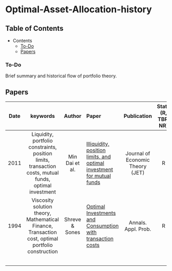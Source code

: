 # Optimal-Asset-Allocation-history


## Table of Contents


- Contents
  - [To-Do](#To-Do)
  - [Papers](#Papers)




### To-Do
Brief summary and historical flow of portfolio theory.



## Papers
     
|  Date  |       keywords        |Author                                          |Paper                                                                                                                                                                   |     Publication    | State (R, TBR, NR) |
| :-----: | :------------------: | :--------------------------------------------: | :-----------------------------------------------------------------------------------------------------------------------------------------------------------------------| :-----------------------------------------------------------: | :------------------------------------------------------------------------:|
| 2011  | Liquidity, portfolio constraints, position limits, transaction costs, mutual funds, optimal investment         | Min Dai et al.  | [Illiquidity, position limits, and optimal investment for mutual funds](http://apps.olin.wustl.edu/faculty/liuh/Papers/JET_AIP_Dai_Jin_Liu.pdf) |  Journal of Economic Theory (JET) | R |
| 1994  | Viscosity solution theory, Mathematical Finance, Transaction cost, optimal portfolio construction|Shreve & Sones   | [Optimal Investments and Consumption with transaction costs](https://projecteuclid.org/journals/annals-of-applied-probability/volume-4/issue-3/Optimal-Investment-and-Consumption-with-Transaction-Costs/10.1214/aoap/1177004966.full) | Annals. Appl. Prob.  | R |
|   |          |   |      |             |         |
|   |          |   |      |             |         |
|   |          |   |      |             |
|   |          |   |      |             | 
|   |          |   |      |             | 






